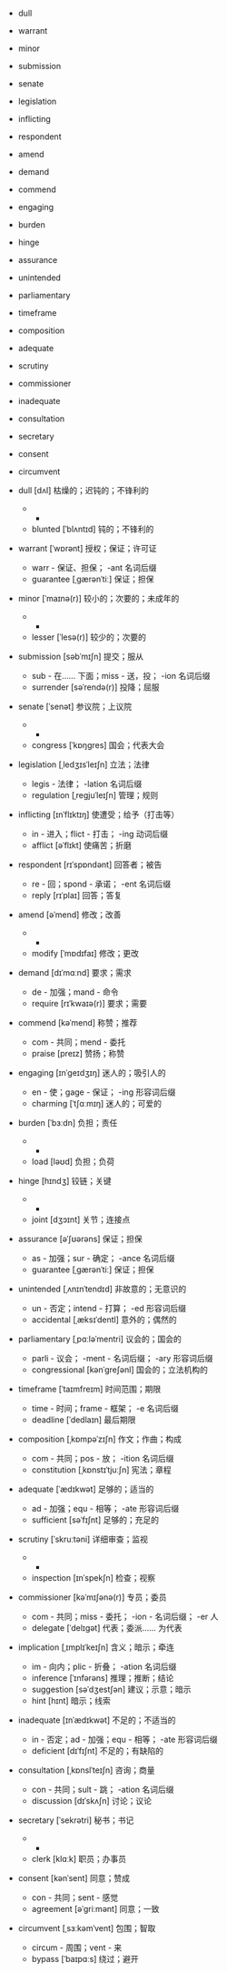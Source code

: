 
- dull
- warrant
- minor
- submission
- senate
- legislation
- inflicting
- respondent
- amend
- demand
- commend
- engaging
- burden
- hinge
- assurance
- unintended
- parliamentary
- timeframe
- composition
- adequate
- scrutiny
- commissioner
- inadequate
- consultation
- secretary
- consent
- circumvent



- dull [dʌl] 枯燥的；迟钝的；不锋利的
    - -
    - blunted [ˈblʌntɪd] 钝的；不锋利的
- warrant [ˈwɒrənt] 授权；保证；许可证
    - warr - 保证、担保； -ant 名词后缀
    - guarantee [ˌɡærənˈtiː] 保证；担保
- minor [ˈmaɪnə(r)] 较小的；次要的；未成年的
    - -
    - lesser [ˈlesə(r)] 较少的；次要的
- submission [səbˈmɪʃn] 提交；服从
    - sub - 在…… 下面；miss - 送，投； -ion 名词后缀
    - surrender [səˈrendə(r)] 投降；屈服
- senate [ˈsenət] 参议院；上议院
    - -
    - congress [ˈkɒŋɡres] 国会；代表大会
- legislation [ˌledʒɪsˈleɪʃn] 立法；法律
    - legis - 法律； -lation 名词后缀
    - regulation [ˌreɡjuˈleɪʃn] 管理；规则
- inflicting [ɪnˈflɪktɪŋ] 使遭受；给予（打击等）
    - in - 进入；flict - 打击； -ing 动词后缀
    - afflict [əˈflɪkt] 使痛苦；折磨
- respondent [rɪˈspɒndənt] 回答者；被告
    - re - 回；spond - 承诺； -ent 名词后缀
    - reply [rɪˈplaɪ] 回答；答复
- amend [əˈmend] 修改；改善
    - -
    - modify [ˈmɒdɪfaɪ] 修改；更改
- demand [dɪˈmɑːnd] 要求；需求
    - de - 加强；mand - 命令
    - require [rɪˈkwaɪə(r)] 要求；需要
- commend [kəˈmend] 称赞；推荐
    - com - 共同；mend - 委托
    - praise [preɪz] 赞扬；称赞
- engaging [ɪnˈɡeɪdʒɪŋ] 迷人的；吸引人的
    - en - 使；gage - 保证； -ing 形容词后缀
    - charming [ˈtʃɑːmɪŋ] 迷人的；可爱的
- burden [ˈbɜːdn] 负担；责任
    - -
    - load [ləʊd] 负担；负荷
- hinge [hɪndʒ] 铰链；关键
    - -
    - joint [dʒɔɪnt] 关节；连接点
- assurance [əˈʃʊərəns] 保证；担保
    - as - 加强；sur - 确定； -ance 名词后缀
    - guarantee [ˌɡærənˈtiː] 保证；担保
- unintended [ˌʌnɪnˈtendɪd] 非故意的；无意识的
    - un - 否定；intend - 打算； -ed 形容词后缀
    - accidental [ˌæksɪˈdentl] 意外的；偶然的
- parliamentary [ˌpɑːləˈmentri] 议会的；国会的
    - parli - 议会； -ment - 名词后缀； -ary 形容词后缀
    - congressional [kənˈɡreʃənl] 国会的；立法机构的
- timeframe [ˈtaɪmfreɪm] 时间范围；期限
    - time - 时间；frame - 框架； -e 名词后缀
    - deadline [ˈdedlaɪn] 最后期限
- composition [ˌkɒmpəˈzɪʃn] 作文；作曲；构成
    - com - 共同；pos - 放； -ition 名词后缀
    - constitution [ˌkɒnstɪˈtjuːʃn] 宪法；章程
- adequate [ˈædɪkwət] 足够的；适当的
    - ad - 加强；equ - 相等； -ate 形容词后缀
    - sufficient [səˈfɪʃnt] 足够的；充足的
- scrutiny [ˈskruːtəni] 详细审查；监视
    - -
    - inspection [ɪnˈspekʃn] 检查；视察
- commissioner [kəˈmɪʃənə(r)] 专员；委员
    - com - 共同；miss - 委托； -ion - 名词后缀； -er 人
    - delegate [ˈdelɪɡət] 代表；委派…… 为代表
- implication [ˌɪmplɪˈkeɪʃn] 含义；暗示；牵连
    - im - 向内；plic - 折叠； -ation 名词后缀
    - inference [ˈɪnfərəns] 推理；推断；结论
    - suggestion [səˈdʒestʃən] 建议；示意；暗示
    - hint [hɪnt] 暗示；线索
- inadequate [ɪnˈædɪkwət] 不足的；不适当的
    - in - 否定；ad - 加强；equ - 相等； -ate 形容词后缀
    - deficient [dɪˈfɪʃnt] 不足的；有缺陷的
- consultation [ˌkɒnslˈteɪʃn] 咨询；商量
    - con - 共同；sult - 跳； -ation 名词后缀
    - discussion [dɪˈskʌʃn] 讨论；议论
- secretary [ˈsekrətri] 秘书；书记
    - -
    - clerk [klɑːk] 职员；办事员
- consent [kənˈsent] 同意；赞成
    - con - 共同；sent - 感觉
    - agreement [əˈɡriːmənt] 同意；一致
- circumvent [ˌsɜːkəmˈvent] 包围；智取
    - circum - 周围；vent - 来
    - bypass [ˈbaɪpɑːs] 绕过；避开